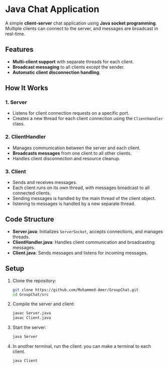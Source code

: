 # Java Chat Application

A simple **client-server** chat application using **Java socket programming**. Multiple clients can connect to the server, and messages are broadcast in real-time.

## Features
- **Multi-client support** with separate threads for each client.
- **Broadcast messaging** to all clients except the sender.
- **Automatic client disconnection handling**.

## How It Works

### 1. **Server**
- Listens for client connection requests on a specific port.
- Creates a new thread for each client connection using the `ClientHandler` class.

### 2. **ClientHandler**
- Manages communication between the server and each client.
- **Broadcasts messages** from one client to all other clients.
- Handles client disconnection and resource cleanup.

### 3. **Client**
- Sends and receives messages.
- Each client runs on its own thread, with messages broadcast to all connected clients.
- Sending messages is handled by the main thread of the client object. 
- listening to messages is handled by a new separate thread.

## Code Structure

- **Server.java**: Initializes `ServerSocket`, accepts connections, and manages threads.
- **ClientHandler.java**: Handles client communication and broadcasting messages.
- **Client.java**: Sends messages and listens for incoming messages.

## Setup

1. Clone the repository:
   ```bash
   git clone https://github.com/Muhammed-Amer/GroupChat.git
   cd GroupChat/src
   ```
2. Compile the server and client:

    ```bash
    javac Server.java
    javac Client.java
    ```

3. Start the server:

    ```bash
    java Server
    ```

4. In another terminal, run the client:
   you can make a terminal to each client.
    ```bash
    java Client
    ```